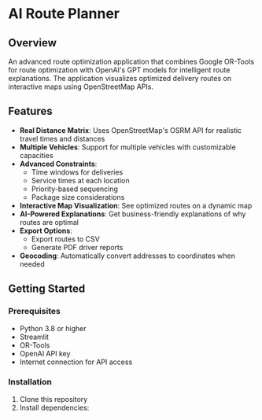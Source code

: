 # AI Route Planner

## Overview
An advanced route optimization application that combines Google OR-Tools for route optimization with OpenAI's GPT models for intelligent route explanations. The application visualizes optimized delivery routes on interactive maps using OpenStreetMap APIs.

## Features
- **Real Distance Matrix**: Uses OpenStreetMap's OSRM API for realistic travel times and distances
- **Multiple Vehicles**: Support for multiple vehicles with customizable capacities
- **Advanced Constraints**: 
  - Time windows for deliveries
  - Service times at each location
  - Priority-based sequencing
  - Package size considerations
- **Interactive Map Visualization**: See optimized routes on a dynamic map
- **AI-Powered Explanations**: Get business-friendly explanations of why routes are optimal
- **Export Options**: 
  - Export routes to CSV
  - Generate PDF driver reports
- **Geocoding**: Automatically convert addresses to coordinates when needed

## Getting Started

### Prerequisites
- Python 3.8 or higher
- Streamlit
- OR-Tools
- OpenAI API key
- Internet connection for API access

### Installation
1. Clone this repository
2. Install dependencies:

